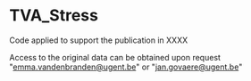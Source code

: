 # TVA_Stress
Code applied to support the publication in XXXX

Access to the original data can be obtained upon request "emma.vandenbranden@ugent.be" or "jan.govaere@ugent.be"
